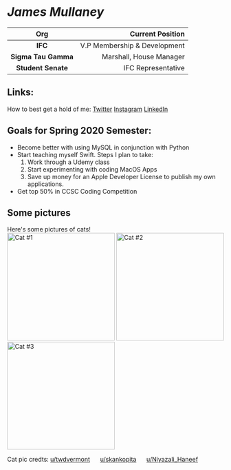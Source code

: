 # *James Mullaney*

| Org | Current Position  |
|:---:|---:|
|  **IFC** | V.P Membership & Development  |
| **Sigma Tau Gamma**  |  Marshall, House Manager |
|  **Student Senate** |  IFC Representative |

## Links:
How to best get a hold of me:
[Twitter](https://twitter.com/JamesRMullaney)
[Instagram](https://www.instagram.com/jamesrmullaney/)
[LinkedIn](https://www.linkedin.com/in/jrjmullaney)

## Goals for Spring 2020 Semester:
* Become better with using MySQL in conjunction with Python
* Start teaching myself Swift. Steps I plan to take:
  1. Work through a Udemy class
  2. Start experimenting with coding MacOS Apps
  3. Save up money for an Apple Developer License to publish my own applications.
* Get top 50% in CCSC Coding Competition

## Some pictures
Here's some pictures of cats!  
<img src="https://i.redd.it/2lz0jqci3jc41.jpg" alt="Cat #1" width="250" height="250">
<img src="https://i.redd.it/wr13ilnv2kc41.jpg" alt="Cat #2" width="250" height="250">
<img src="https://i.redd.it/0r5h65qrelc41.jpg" alt="Cat #3" width="250" height="250">

Cat pic credts: [u/twdvermont](https://www.reddit.com/user/twdvermont/)
     [u/skankopita](https://www.reddit.com/user/skankopita/)
     [u/Niyazali_Haneef](https://www.reddit.com/user/Niyazali_Haneef/)
